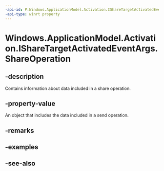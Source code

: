 ----api-id: P:Windows.ApplicationModel.Activation.IShareTargetActivatedEventArgs.ShareOperation
-api-type: winrt property
---<!-- Property syntaxpublic Windows.ApplicationModel.DataTransfer.ShareTarget.ShareOperation ShareOperation { get; }--># Windows.ApplicationModel.Activation.IShareTargetActivatedEventArgs.ShareOperation## -descriptionContains information about data included in a share operation.## -property-valueAn object that includes the data included in a send operation.## -remarks## -examples## -see-also